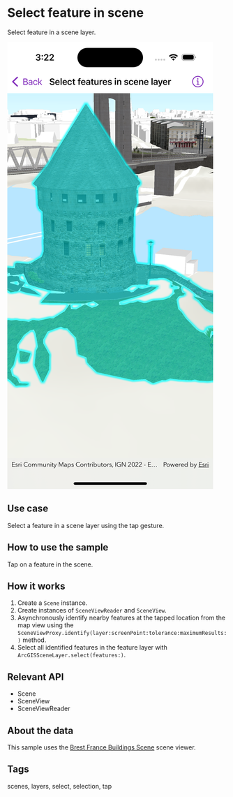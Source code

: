 # Select feature in scene

Select feature in a scene layer.

![Screenshot of select feature in scene layer sample](select-features-in-scene.png)

## Use case

Select a feature in a scene layer using the tap gesture.

## How to use the sample

Tap on a feature in the scene.

## How it works

1. Create a `Scene` instance.
2. Create instances of `SceneViewReader` and `SceneView`.
3. Asynchronously identify nearby features at the tapped location from the map view using the `SceneViewProxy.identify(layer:screenPoint:tolerance:maximumResults:)` method.
4. Select all identified features in the feature layer with `ArcGISSceneLayer.select(features:)`.


## Relevant API

* Scene
* SceneView
* SceneViewReader

## About the data

This sample uses the [Brest France Buildings Scene](https://www.arcgis.com/home/item.html?id=1c00d02465394b6ebaeffe8eb9739cd1) scene viewer. 

## Tags

scenes, layers, select, selection, tap


